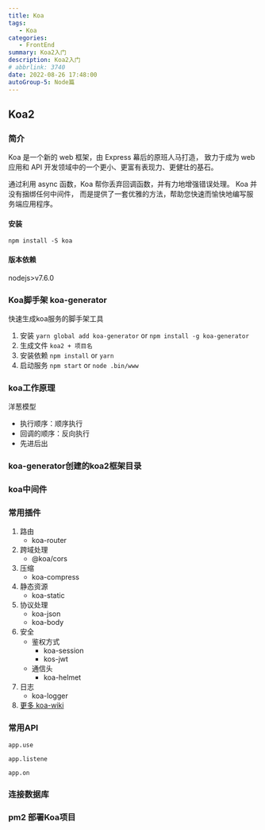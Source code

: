 ```yaml
---
title: Koa
tags: 
   - Koa
categories: 
   - FrontEnd
summary: Koa2入门
description: Koa2入门
# abbrlink: 3740
date: 2022-08-26 17:48:00
autoGroup-5: Node篇
---
```


## Koa2

### 简介

Koa 是一个新的 web 框架，由 Express 幕后的原班人马打造， 致力于成为 web 应用和 API 开发领域中的一个更小、更富有表现力、更健壮的基石。 

通过利用 async 函数，Koa 帮你丢弃回调函数，并有力地增强错误处理。 Koa 并没有捆绑任何中间件， 而是提供了一套优雅的方法，帮助您快速而愉快地编写服务端应用程序。



#### 安装

`npm install -S koa`

#### 版本依赖

nodejs>v7.6.0



### Koa脚手架 koa-generator
快速生成koa服务的脚手架工具
1. 安装 `yarn global add koa-generator` or `npm install -g koa-generator`
2. 生成文件 `koa2 + 项目名`
3. 安装依赖 `npm install` or `yarn`
4. 启动服务 `npm start` or `node .bin/www`



### koa工作原理

洋葱模型

- 执行顺序：顺序执行
- 回调的顺序：反向执行
- 先进后出



### koa-generator创建的koa2框架目录



### koa中间件



### 常用插件

1. 路由
   - koa-router
2. 跨域处理
   - @koa/cors
3. 压缩
   - koa-compress
4. 静态资源
   - koa-static
5. 协议处理
   - koa-json
   - koa-body
6. 安全
   - 鉴权方式
     - koa-session
     - kos-jwt
   - 通信头
     - koa-helmet
7. 日志
   - koa-logger
8. [更多 koa-wiki](https://github.com/koajs/koa/wiki)



### 常用API

`app.use`

`app.listene`

`app.on`





### 连接数据库



### pm2 部署Koa项目